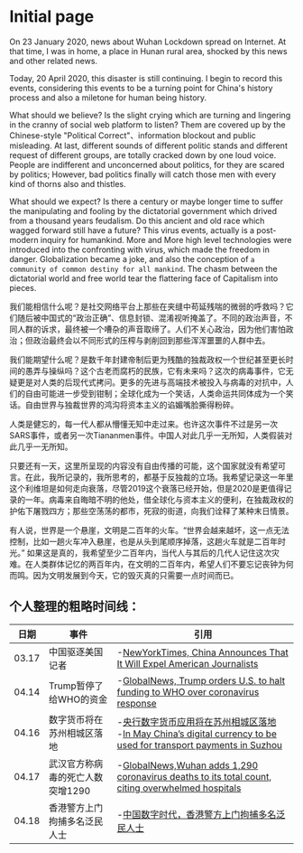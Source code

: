 # Initial page

On 23 January 2020, news about Wuhan Lockdown spread on Internet. At that time, I was in home, a place in Hunan rural area, shocked by this news and other related news.

Today, 20 April 2020, this disaster is still continuing. I begin to record this events, considering this events to be a turning point for China's history process and also a miletone for human being history.

What should we believe? Is the slight crying which are turning and lingering in the cranny of social web platform to listen? Them are covered up by the Chinese-style "Political Correct"、information blockout and public misleading. At last, different sounds of different politic stands and different request of different groups, are totally cracked down by one loud voice. People are indifferent and unconcerned about politics, for they are scared by politics; However, bad politics finally will catch those men with every kind of thorns also and thistles.

What should we expect? Is there a century or maybe longer time to suffer the manipulating and fooling by the dictatorial government which drived from a thousand years feudalism. Do this ancient and old race which wagged forward still have a future? This virus events, actually is a post-modern inquiry for humankind. More and More high level technologies were introduced into the confronting with virus, which made the freedom in danger. Globalization became a joke, and also the conception of `a community of common destiny for all mankind`. The chasm between the dictatorial world and free world tear the flattering face of Capitalism into pieces.

我们能相信什么呢？是社交网络平台上那些在夹缝中苟延残喘的微弱的呼救吗？它们随后被中国式的“政治正确”、信息封锁、混淆视听掩盖了。不同的政治声音，不同人群的诉求，最终被一个嘈杂的声音取缔了。人们不关心政治，因为他们害怕政治；但政治最终会以不同形式的压榨与剥削回到那些浑浑噩噩的人群中去。

我们能期望什么呢？是数千年封建帝制后更为残酷的独裁政权一个世纪甚至更长时间的愚弄与操纵吗？这个古老而腐朽的民族，它有未来吗？这次的病毒事件，它无疑更是对人类的后现代式拷问。更多的先进与高端技术被投入与病毒的对抗中，人们的自由可能进一步受到钳制；全球化成为一个笑话，人类命运共同体成为一个笑话。自由世界与独裁世界的鸿沟将资本主义的谄媚嘴脸撕得粉碎。

人类是健忘的，每一代人都从懵懂无知中走过来。也许这次事件不过是另一次SARS事件，或者另一次Tiananmen事件。中国人对此几乎一无所知，人类假装对此几乎一无所知。

只要还有一天，这里所呈现的内容没有自由传播的可能，这个国家就没有希望可言。在此，我所记录的，我所思考的，都基于反独裁的立场。我希望记录这一年里这个利维坦是如何走向衰落，尽管2019这个衰落已经开始，但是2020是更值得记录的一年。病毒来自晦暗不明的他处，借全球化与资本主义的便利，在独裁政权的护佑下屠戮四方；那些空荡荡的都市，死寂的街道，向我们诠释了某种末日情景。

有人说，世界是一个悬崖，文明是二百年的火车。“世界会越来越坏，这一点无法控制，比如一趟火车冲入悬崖，也是从头到尾顺序掉落，这趟火车就是二百年时光。” 如果这是真的，我希望至少二百年内，当代人与其后的几代人记住这次灾难。在人类群体记忆的两百年内，在文明的二百年内，希望人们不要忘记丧钟为何而鸣。因为文明发展到今天，它的毁灭真的只需要一点时间而已。

## 个人整理的粗略时间线：
| 日期 | 事件 |         引用|
| -- | --| --|
|03.17 |中国驱逐美国记者 | -[NewYorkTimes, China Announces That It Will Expel American Journalists](https://www.nytimes.com/2020/03/17/business/media/china-expels-american-journalists.html)|
|04.14 |Trump暂停了给WHO的资金| -[GlobalNews, Trump orders U.S. to halt funding to WHO over coronavirus response](https://globalnews.ca/news/6818210/trump-halts-us-funding-who-coronavirus/) |
|04.16 |数字货币将在苏州相城区落地| -[央行数字货币应用将在苏州相城区落地](http://www.nbd.com.cn/articles/2020-04-16/1425918.html)<br> -[In May China’s digital currency to be used for transport payments in Suzhou](https://www.ledgerinsights.com/china-digital-currency-transport-payments-in-suzhou/)|
|04.17 |武汉官方称病毒的死亡人数突增1290|-[GlobalNews,Wuhan adds 1,290 coronavirus deaths to its total count, citing overwhelmed hospitals](https://globalnews.ca/news/6831122/coronavirus-wuhan-death-toll-up/)|
|04.18 |香港警方上门拘捕多名泛民人士| -[中国数字时代，香港警方上门拘捕多名泛民人士](https://chinadigitaltimes.net/chinese/2020/04/%e5%be%b7%e5%9b%bd%e4%b9%8b%e5%a3%b0%ef%bd%9c%e9%a6%99%e6%b8%af%e8%ad%a6%e6%96%b9%e4%b8%8a%e9%97%a8%e6%8b%98%e6%8d%95%e5%a4%9a%e5%90%8d%e6%b3%9b%e6%b0%91%e4%ba%ba%e5%a3%ab/)
